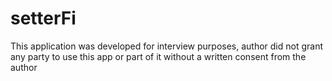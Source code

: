# setterFi 
This application was developed for interview purposes, author did not grant any party to use this app or part of it without a written consent from the author
